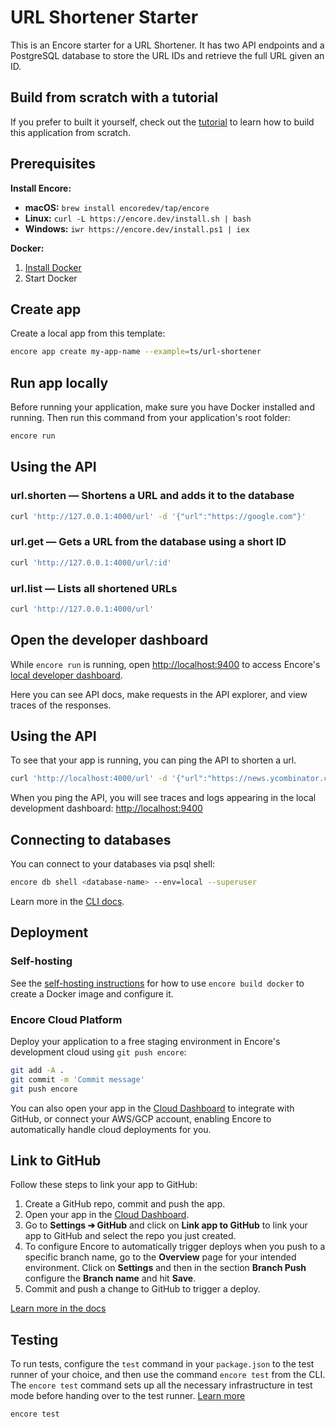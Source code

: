 # URL Shortener Starter

This is an Encore starter for a URL Shortener. It has two API endpoints and a PostgreSQL database to store the URL IDs 
and retrieve the full URL given an ID.

## Build from scratch with a tutorial

If you prefer to built it yourself, check out the [tutorial](https://encore.dev/docs/ts/tutorials/rest-api) to learn how to build this application from scratch.

## Prerequisites 

**Install Encore:**
- **macOS:** `brew install encoredev/tap/encore`
- **Linux:** `curl -L https://encore.dev/install.sh | bash`
- **Windows:** `iwr https://encore.dev/install.ps1 | iex`
  
**Docker:**
1. [Install Docker](https://docker.com)
2. Start Docker

## Create app

Create a local app from this template:

```bash
encore app create my-app-name --example=ts/url-shortener
```

## Run app locally

Before running your application, make sure you have Docker installed and running. Then run this command from your application's root folder:

```bash
encore run
```

## Using the API

### url.shorten — Shortens a URL and adds it to the database

```bash
curl 'http://127.0.0.1:4000/url' -d '{"url":"https://google.com"}'
```

### url.get — Gets a URL from the database using a short ID

```bash
curl 'http://127.0.0.1:4000/url/:id'
```

### url.list — Lists all shortened URLs

```bash
curl 'http://127.0.0.1:4000/url'
```

## Open the developer dashboard

While `encore run` is running, open [http://localhost:9400](http://localhost:9400) to access Encore's [local developer dashboard](https://encore.dev/docs/ts/observability/dev-dash).

Here you can see API docs, make requests in the API explorer, and view traces of the responses.

## Using the API

To see that your app is running, you can ping the API to shorten a url.

```bash
curl 'http://localhost:4000/url' -d '{"url":"https://news.ycombinator.com"}'
```

When you ping the API, you will see traces and logs appearing in the local development dashboard: [http://localhost:9400](http://localhost:9400)

## Connecting to databases

You can connect to your databases via psql shell:

```bash
encore db shell <database-name> --env=local --superuser
```

Learn more in the [CLI docs](https://encore.dev/docs/ts/cli/cli-reference#database-management).

## Deployment

### Self-hosting

See the [self-hosting instructions](https://encore.dev/docs/ts/self-host/build) for how to use `encore build docker` to create a Docker image and configure it.

### Encore Cloud Platform

Deploy your application to a free staging environment in Encore's development cloud using `git push encore`:

```bash
git add -A .
git commit -m 'Commit message'
git push encore
```

You can also open your app in the [Cloud Dashboard](https://app.encore.dev) to integrate with GitHub, or connect your AWS/GCP account, enabling Encore to automatically handle cloud deployments for you.

## Link to GitHub

Follow these steps to link your app to GitHub:

1. Create a GitHub repo, commit and push the app.
2. Open your app in the [Cloud Dashboard](https://app.encore.dev).
3. Go to **Settings ➔ GitHub** and click on **Link app to GitHub** to link your app to GitHub and select the repo you just created.
4. To configure Encore to automatically trigger deploys when you push to a specific branch name, go to the **Overview** page for your intended environment. Click on **Settings** and then in the section **Branch Push** configure the **Branch name** and hit **Save**.
5. Commit and push a change to GitHub to trigger a deploy.

[Learn more in the docs](https://encore.dev/docs/platform/integrations/github)

## Testing

To run tests, configure the `test` command in your `package.json` to the test runner of your choice, and then use the command `encore test` from the CLI. The `encore test` command sets up all the necessary infrastructure in test mode before handing over to the test runner. [Learn more](https://encore.dev/docs/ts/develop/testing)

```bash
encore test
```
